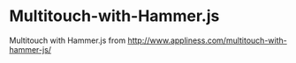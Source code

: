 Multitouch-with-Hammer.js
=========================

Multitouch with Hammer.js from http://www.appliness.com/multitouch-with-hammer-js/